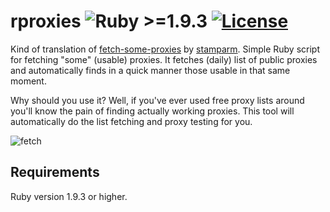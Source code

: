 rproxies ![Ruby >=1.9.3](https://img.shields.io/badge/Ruby-%3E%3D1.9.3-green.svg) [![License](https://img.shields.io/github/license/mashape/apistatus.svg)](https://github.com/SValkanov/rproxies/blob/master/LICENSE.txt)
====

Kind of translation of [fetch-some-proxies](https://github.com/stamparm/fetch-some-proxies) by [stamparm](https://github.com/stamparm).
Simple Ruby script for fetching "some" (usable) proxies. It fetches (daily) list of public proxies and automatically finds in a quick manner those usable in that same moment.

Why should you use it? Well, if you've ever used free proxy lists around you'll know the pain of finding actually working proxies. This tool will automatically do the list fetching and proxy testing for you.

![fetch](https://user-images.githubusercontent.com/8790422/31039634-c7fc66e6-a587-11e7-8b7d-2132a3f078ac.png)

Requirements
----

Ruby version 1.9.3 or higher.

